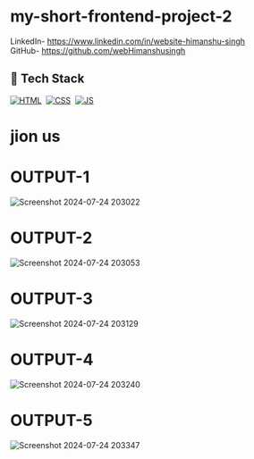# my-short-frontend-project-2

LinkedIn- https://www.linkedin.com/in/website-himanshu-singh<br>
GitHub- https://github.com/webHimanshusingh<br>
## 📌 Tech Stack
[![HTML](https://img.shields.io/badge/html5%20-%23E34F26.svg?&style=for-the-badge&logo=html5&logoColor=white)](https://github.com/jigar-sable/Portfolio-Website/search?l=html)&nbsp;
[![CSS](https://img.shields.io/badge/css3%20-%231572B6.svg?&style=for-the-badge&logo=css3&logoColor=white)](https://github.com/jigar-sable/Portfolio-Website/search?l=css)&nbsp;
[![JS](https://img.shields.io/badge/javascript%20-%23323330.svg?&style=for-the-badge&logo=javascript&logoColor=%23F7DF1E)](https://github.com/jigar-sable/Portfolio-Website/search?l=javascript)
# jion us
# OUTPUT-1
![Screenshot 2024-07-24 203022](https://github.com/user-attachments/assets/b0fe8130-0728-4963-8658-ae3ebe289fe1)
# OUTPUT-2
![Screenshot 2024-07-24 203053](https://github.com/user-attachments/assets/49fad90f-0e3c-4a55-8ed1-062f1d72c3cf)
# OUTPUT-3
![Screenshot 2024-07-24 203129](https://github.com/user-attachments/assets/571abdd8-1bc4-465e-ac96-48d5648ef87b)
# OUTPUT-4
![Screenshot 2024-07-24 203240](https://github.com/user-attachments/assets/d9eb8d7e-1e0f-40e8-9b36-9de9c36b02b2)
# OUTPUT-5
![Screenshot 2024-07-24 203347](https://github.com/user-attachments/assets/263f0545-3dfa-4d8c-a937-a5550cb9cdb5)
